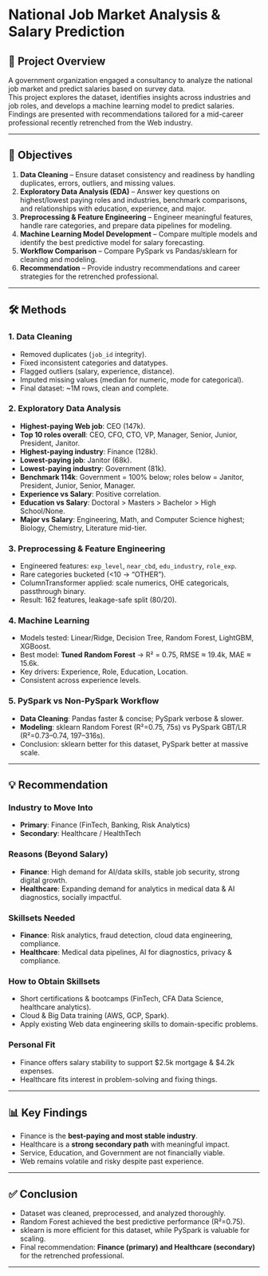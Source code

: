 # National Job Market Analysis & Salary Prediction

## 📌 Project Overview
A government organization engaged a consultancy to analyze the national job market and predict salaries based on survey data.  
This project explores the dataset, identifies insights across industries and job roles, and develops a machine learning model to predict salaries.  
Findings are presented with recommendations tailored for a mid-career professional recently retrenched from the Web industry.  

---

## 🎯 Objectives
1. **Data Cleaning** – Ensure dataset consistency and readiness by handling duplicates, errors, outliers, and missing values.  
2. **Exploratory Data Analysis (EDA)** – Answer key questions on highest/lowest paying roles and industries, benchmark comparisons, and relationships with education, experience, and major.  
3. **Preprocessing & Feature Engineering** – Engineer meaningful features, handle rare categories, and prepare data pipelines for modeling.  
4. **Machine Learning Model Development** – Compare multiple models and identify the best predictive model for salary forecasting.  
5. **Workflow Comparison** – Compare PySpark vs Pandas/sklearn for cleaning and modeling.  
6. **Recommendation** – Provide industry recommendations and career strategies for the retrenched professional.  

---

## 🛠️ Methods

### 1. Data Cleaning
- Removed duplicates (`job_id` integrity).
- Fixed inconsistent categories and datatypes.
- Flagged outliers (salary, experience, distance).
- Imputed missing values (median for numeric, mode for categorical).
- Final dataset: ~1M rows, clean and complete.

### 2. Exploratory Data Analysis
- **Highest-paying Web job**: CEO (147k).  
- **Top 10 roles overall**: CEO, CFO, CTO, VP, Manager, Senior, Junior, President, Janitor.  
- **Highest-paying industry**: Finance (128k).  
- **Lowest-paying job**: Janitor (68k).  
- **Lowest-paying industry**: Government (81k).  
- **Benchmark 114k**: Government = 100% below; roles below = Janitor, President, Junior, Senior, Manager.  
- **Experience vs Salary**: Positive correlation.  
- **Education vs Salary**: Doctoral > Masters > Bachelor > High School/None.  
- **Major vs Salary**: Engineering, Math, and Computer Science highest; Biology, Chemistry, Literature mid-tier.  

### 3. Preprocessing & Feature Engineering
- Engineered features: `exp_level`, `near_cbd`, `edu_industry`, `role_exp`.  
- Rare categories bucketed (<10 → “OTHER”).  
- ColumnTransformer applied: scale numerics, OHE categoricals, passthrough binary.  
- Result: 162 features, leakage-safe split (80/20).  

### 4. Machine Learning
- Models tested: Linear/Ridge, Decision Tree, Random Forest, LightGBM, XGBoost.  
- Best model: **Tuned Random Forest** → R² = 0.75, RMSE ≈ 19.4k, MAE ≈ 15.6k.  
- Key drivers: Experience, Role, Education, Location.  
- Consistent across experience levels.  

### 5. PySpark vs Non-PySpark Workflow
- **Data Cleaning**: Pandas faster & concise; PySpark verbose & slower.  
- **Modeling**: sklearn Random Forest (R²=0.75, 75s) vs PySpark GBT/LR (R²=0.73–0.74, 197–316s).  
- Conclusion: sklearn better for this dataset, PySpark better at massive scale.  

---

## 💡 Recommendation

### Industry to Move Into
- **Primary**: Finance (FinTech, Banking, Risk Analytics)  
- **Secondary**: Healthcare / HealthTech  

### Reasons (Beyond Salary)
- **Finance**: High demand for AI/data skills, stable job security, strong digital growth.  
- **Healthcare**: Expanding demand for analytics in medical data & AI diagnostics, socially impactful.  

### Skillsets Needed
- **Finance**: Risk analytics, fraud detection, cloud data engineering, compliance.  
- **Healthcare**: Medical data pipelines, AI for diagnostics, privacy & compliance.  

### How to Obtain Skillsets
- Short certifications & bootcamps (FinTech, CFA Data Science, healthcare analytics).  
- Cloud & Big Data training (AWS, GCP, Spark).  
- Apply existing Web data engineering skills to domain-specific problems.  

### Personal Fit
- Finance offers salary stability to support $2.5k mortgage & $4.2k expenses.  
- Healthcare fits interest in problem-solving and fixing things.  

---

## 📊 Key Findings
- Finance is the **best-paying and most stable industry**.  
- Healthcare is a **strong secondary path** with meaningful impact.  
- Service, Education, and Government are not financially viable.  
- Web remains volatile and risky despite past experience.  

---

## ✅ Conclusion
- Dataset was cleaned, preprocessed, and analyzed thoroughly.  
- Random Forest achieved the best predictive performance (R²=0.75).  
- sklearn is more efficient for this dataset, while PySpark is valuable for scaling.  
- Final recommendation: **Finance (primary) and Healthcare (secondary)** for the retrenched professional.  

---
